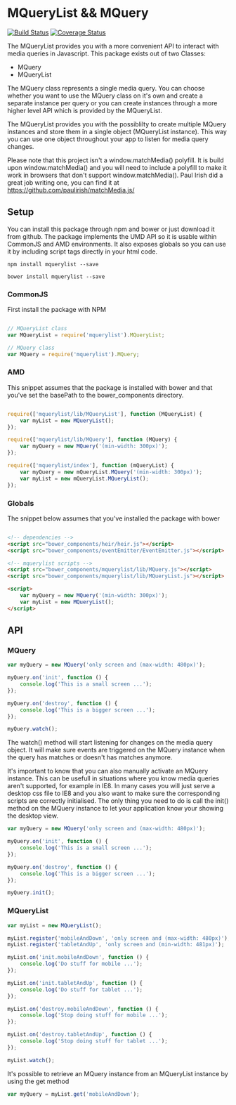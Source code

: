 # MQueryList && MQuery

[![Build Status](https://travis-ci.org/vejersele/MQueryList.svg?branch=master)](https://travis-ci.org/vejersele/MQueryList) [![Coverage Status](https://coveralls.io/repos/vejersele/MQueryList/badge.svg)](https://coveralls.io/r/vejersele/MQueryList)

The MQueryList provides you with a more convenient API to interact with media queries in Javascript. This package exists out of two Classes:

- MQuery
- MQueryList


The MQuery class represents a single media query. You can choose whether you want to use the MQuery class on it's own and create a separate instance per query or you can create instances through a more higher level API which is provided by the MQueryList.

The MQueryList provides you with the possiblilty to create multiple MQuery instances and store them in a single object (MQueryList instance). This way you can use one object throughout your app to listen for media query changes.

Please note that this project isn't a window.matchMedia() polyfill. It is build upon window.matchMedia() and you will need to include a polyfill to make it work in browsers that don't support window.matchMedia(). Paul Irish did a great job writing one, you can find it at https://github.com/paulirish/matchMedia.js/

## Setup

You can install this package through npm and bower or just download it from github. The package implements the UMD API so it is usable within CommonJS and AMD environments. It also exposes globals so you can use it by including script tags directly in your html code.

```
npm install mquerylist --save
```

```
bower install mquerylist --save
```

### CommonJS

First install the package with NPM

``` javascript

// MQueryList class
var MQueryList = require('mquerylist').MQueryList;

// MQuery class
var MQuery = require('mquerylist').MQuery;
```

### AMD

This snippet assumes that the package is installed with bower and that you've set the basePath to the bower_components directory.

```javascript

require(['mquerylist/lib/MQueryList'], function (MQueryList) {
	var myList = new MQueryList();
});

require(['mquerylist/lib/MQuery'], function (MQuery) {
	var myQuery = new MQuery('(min-width: 300px)');
});

require(['mquerylist/index'], function (mQueryList) {
	var myQuery = new mQueryList.MQuery('(min-width: 300px)');
	var myList = new mQueryList.MQueryList();
});
```

### Globals

The snippet below assumes that you've installed the package with bower

``` html

<!-- dependencies -->
<script src="bower_components/heir/heir.js"></script>
<script src="bower_components/eventEmitter/EventEmitter.js"></script>

<!-- mquerylist scripts -->
<script src="bower_components/mquerylist/lib/MQuery.js"></script>
<script src="bower_components/mquerylist/lib/MQueryList.js"></script>

<script>
	var myQuery = new MQuery('(min-width: 300px)');
	var myList = new MQueryList();
</script>
```


## API

### MQuery

``` javascript
var myQuery = new MQuery('only screen and (max-width: 480px)');

myQuery.on('init', function () {
	console.log('This is a small screen ...');
});

myQuery.on('destroy', function () {
	console.log('This is a bigger screen ...');
});

myQuery.watch();

```
The watch() method will start listening for changes on the media query object. It will make sure events are triggered on the MQuery instance when the query has matches or doesn't has matches anymore. 

It's important to know that you can also manually activate an MQuery instance. This can be usefull in situations where you know media queries aren't supported, for example in IE8. In many cases you will just serve a desktop css file to IE8 and you also want to make sure the corresponding scripts are correctly initialised. The only thing you need to do is call the init() method on the MQuery instance to let your application know your showing the desktop view.

```javascript
var myQuery = new MQuery('only screen and (max-width: 480px)');

myQuery.on('init', function () {
	console.log('This is a small screen ...');
});

myQuery.on('destroy', function () {
	console.log('This is a bigger screen ...');
});

myQuery.init();
```

### MQueryList

``` javascript
var myList = new MQueryList();

myList.register('mobileAndDown', 'only screen and (max-width: 480px)');
myList.register('tabletAndUp', 'only screen and (min-width: 481px)');

myList.on('init.mobileAndDown', function () {
	console.log('Do stuff for mobile ...');
});

myList.on('init.tabletAndUp', function () {
	console.log('Do stuff for tablet ...');
});

myList.on('destroy.mobileAndDown', function () {
	console.log('Stop doing stuff for mobile ...');
});

myList.on('destroy.tabletAndUp', function () {
	console.log('Stop doing stuff for tablet ...');
});

myList.watch();

```

It's possible to retrieve an MQuery instance from an MQueryList instance by using the get method

``` javascript
var myQuery = myList.get('mobileAndDown');
```
